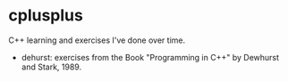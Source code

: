 cplusplus
=========

C++ learning and exercises I've done over time.

- dehurst: exercises from the Book "Programming in C++" by Dewhurst and Stark, 1989.

